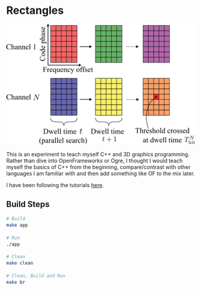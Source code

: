 # Rectangles

![Rectangles](rect.jpg "Rectangles")

This is an experiment to teach myself C++ and 3D graphics programming. Rather than dive into OpenFrameworks or Ogre, I thought I would teach myself the basics of C++ from the beginning, compare/contrast with other languages I am familiar with and then add something like OF to the mix later.

I have been following the tutorials [here](http://ogldev.atspace.co.uk/).

## Build Steps

```bash
# Build
make app

# Run
./app

# Clean
make clean

# Clean, Build and Run
make br
```
